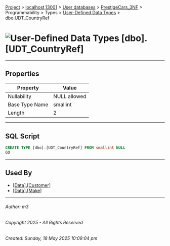 #### 

[Project](../../../../../../index.md) > [localhost,13001](../../../../../index.md) > [User databases](../../../../index.md) > [PrestigeCars_3NF](../../../index.md) > Programmability > Types > [User-Defined Data Types](User-Defined_Data_Types.md) > dbo.UDT_CountryRef

# ![User-Defined Data Types](../../../../../../Images/UserDefinedDataType32.png) [dbo].[UDT_CountryRef]

---

## <a name="#properties"></a>Properties

| Property | Value |
|---|---|
| Nullability | NULL allowed |
| Base Type Name | smallint |
| Length | 2 |


---

## <a name="#sqlscript"></a>SQL Script

```sql
CREATE TYPE [dbo].[UDT_CountryRef] FROM smallint NULL
GO

```


---

## <a name="#usedby"></a>Used By

* [[Data].[Customer]](../../../Tables/Data_Customer.md)
* [[Data].[Make]](../../../Tables/Data_Make.md)


---

###### Author:  m3

###### Copyright 2025 - All Rights Reserved

###### Created: Sunday, 18 May 2025 10:09:04 pm


